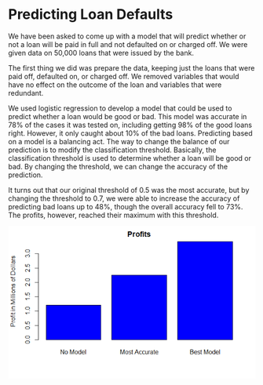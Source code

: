 # Predicting Loan Defaults

We have been asked to come up with a model that will predict whether or not a loan will be paid in full and not defaulted on or charged off. We were given data on 50,000 loans that were issued by the bank.

The first thing we did was prepare the data, keeping just the loans that were paid off, defaulted on, or charged off. We removed variables that would have no effect on the outcome of the loan and variables that were redundant.

We used logistic regression to develop a model that could be used to predict whether a loan would be good or bad. This model was accurate in 78% of the cases it was tested on, including getting 98% of the good loans right. However, it only caught about 10% of the bad loans.
Predicting based on a model is a balancing act. The way to change the balance of our prediction is to modify the classification threshold. Basically, the classification threshold is used to determine whether a loan will be good or bad. By changing the threshold, we can change the accuracy of the prediction.

It turns out that our original threshold of 0.5 was the most accurate, but by changing the threshold to 0.7, we were able to increase the accuracy of predicting bad loans up to 48%, though the overall accuracy fell to 73%. The profits, however, reached their maximum with this threshold.

![](/images/loan1.jpg)

